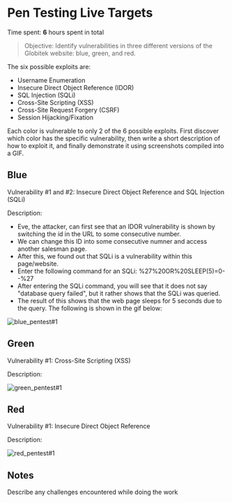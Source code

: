 # Pen Testing Live Targets

Time spent: **6** hours spent in total

> Objective: Identify vulnerabilities in three different versions of the Globitek website: blue, green, and red.

The six possible exploits are:

* Username Enumeration
* Insecure Direct Object Reference (IDOR)
* SQL Injection (SQLi)
* Cross-Site Scripting (XSS)
* Cross-Site Request Forgery (CSRF)
* Session Hijacking/Fixation

Each color is vulnerable to only 2 of the 6 possible exploits. First discover which color has the specific vulnerability, then write a short description of how to exploit it, and finally demonstrate it using screenshots compiled into a GIF.

## Blue

Vulnerability #1 and #2: Insecure Direct Object Reference and SQL Injection (SQLi)

Description: 
* Eve, the attacker, can first see that an IDOR vulnerability is shown by switching the id in the URL to some consecutive number. 
* We can change this ID into some consecutive numner and access another salesman page.
* After this, we found out that SQLi is a vulnerability within this page/website.
* Enter the following command for an SQLi: %27%20OR%20SLEEP(5)=0--%27
* After entering the SQLi command, you will see that it does not say "database query failed", but it rather shows that the SQLi was queried.
* The result of this shows that the web page sleeps for 5 seconds due to the query. The following is shown in the gif below:

![blue_pentest#1](https://user-images.githubusercontent.com/96878742/200104845-2bab7c50-953d-4e40-8375-3e35ea1641e2.gif)


## Green

Vulnerability #1: Cross-Site Scripting (XSS)

Description:

![green_pentest#1](https://user-images.githubusercontent.com/96878742/200104851-667bcf2f-15f1-4ad1-95b5-ea1c68a1eb70.gif)


## Red

Vulnerability #1: Insecure Direct Object Reference

Description:

![red_pentest#1](https://user-images.githubusercontent.com/96878742/200104861-f33b4054-0178-4a2a-85a2-4c6d89bd6d4c.gif)


## Notes

Describe any challenges encountered while doing the work
